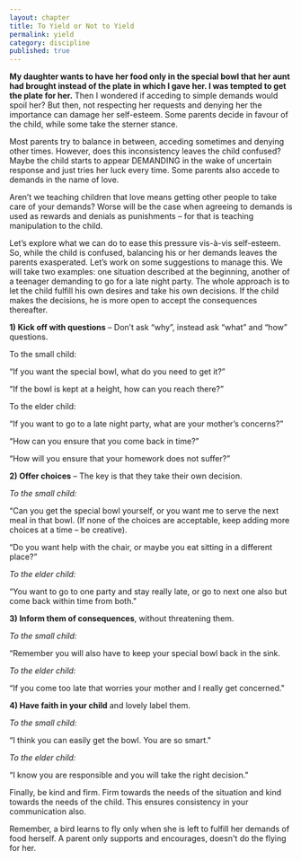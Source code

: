 ```yaml
---
layout: chapter
title: To Yield or Not to Yield
permalink: yield
category: discipline
published: true
---
```


**My daughter wants to have her food only in the special bowl that her aunt had brought instead of the plate in which I gave her. I was tempted to get the plate for her.** Then I wondered if acceding to simple demands would spoil her? But then, not respecting her requests and denying her the importance can damage her self-esteem. Some parents decide in favour of the child, while some take the sterner stance.

Most parents try to balance in between, acceding sometimes and denying other times. However, does this inconsistency leaves the child confused? Maybe the child starts to appear DEMANDING in the wake of uncertain response and just tries her luck every time. Some parents also accede to demands in the name of love.

Aren’t we teaching children that love means getting other people to take care of your demands? Worse will be the case when agreeing to demands is used as rewards and denials as punishments – for that is teaching manipulation to the child.

Let’s explore what we can do to ease this pressure vis-à-vis self-esteem. So, while the child is confused, balancing his or her demands leaves the parents exasperated. Let’s work on some suggestions to manage this. We will take two examples: one situation described at the beginning, another of a teenager demanding to go for a late night party. The whole approach is to let the child fulfill his own desires and take his own decisions. If the child makes the decisions, he is more open to accept the consequences thereafter. 

**1) Kick off with questions** – Don’t ask “why”, instead ask “what” and “how” questions.

To the small child:

“If you want the special bowl, what do you need to get it?”

“If the bowl is kept at a height, how can you reach there?”

To the elder child:

“If you want to go to a late night party, what are your mother’s concerns?”

“How can you ensure that you come back in time?”

“How will you ensure that your homework does not suffer?”

**2) Offer choices** – The key is that they take their own decision.

_To the small child:_

“Can you get the special bowl yourself, or you want me to serve the next meal in that bowl. (If none of the choices are acceptable, keep adding more choices at a time – be creative).

“Do you want help with the chair, or maybe you eat sitting in a different place?”

_To the elder child:_

“You want to go to one party and stay really late, or go to next one also
but come back within time from both."

**3) Inform them of consequences**, without threatening them.

_To the small child:_

“Remember you will also have to keep your special bowl back in the sink. 

_To the elder child:_

“If you come too late that worries your mother and I really get concerned."

**4) Have faith in your child** and lovely label them.

_To the small child:_

“I think you can easily get the bowl. You are so smart."

_To the elder child:_

“I know you are responsible and you will take the right decision."

Finally, be kind and firm. Firm towards the needs of the situation and kind towards the needs of the child. This ensures consistency in your communication also.

Remember, a bird learns to fly only when she is left to fulfill her demands of food herself. A parent only supports and encourages, doesn't do the flying for her.